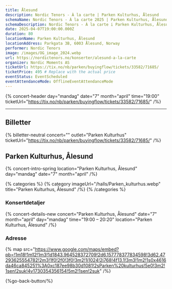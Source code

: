 ```yaml
---
title: Ålesund
description: Nordic Tenors - À la carte | Parken Kulturhus, Ålesund
schemaName: Nordic Tenors - À la carte 2025 | Parken Kulturhus, Ålesund
schemaDescription: Nordic Tenors - À la carte i Parken Kulturhus, Ålesund
date: 2025-04-07T19:00:00.000Z
duration: 80
locationName: Parken Kulturhus, Ålesund
locationAddress: Parkgata 3B, 6003 Ålesund, Norway
performer: Nordic Tenors
image: /images/OG_image_2024.webp
url: https://nordictenors.no/konserter/alesund-a-la-carte
organizer: Nordic Moments AS
ticketUrl: https://tix.no/nb/parken/buyingflow/tickets/33582/71685/
ticketPrice: 495 # Replace with the actual price
eventStatus: EventScheduled
eventAttendanceMode: OfflineEventAttendanceMode
---
```


{% concert-header day="mandag" date="7" month="april" time="19:00" ticketUrl="https://tix.no/nb/parken/buyingflow/tickets/33582/71685/" /%}

---

## Billetter

{% billetter-neutral concert="" outlet="Parken Kulturhus" ticketUrl="https://tix.no/nb/parken/buyingflow/tickets/33582/71685/" /%}

## Parken Kulturhus, Ålesund

{% concert-intro-spring location="Parken Kulturhus, Ålesund" day="mandag" date="7" month="april" /%}

{% categories %}
{% category imageUrl="/halls/Parken_kulturhus.webp" title="Parken Kulturhus, Ålesund" /%}
{% /categories %}

### Konsertdetaljer

{% concert-details-new concert="Parken Kulturhus, Ålesund" date="7" month="april" day="mandag" time="19:00 – 20:20" location="Parken Kulturhus, Ålesund" /%}

### Adresse

{% map src="https://www.google.com/maps/embed?pb=!1m18!1m12!1m3!1d1843.964528372709!2d6.157778377834598!3d62.47293625554782!2m3!1f0!2f0!3f0!3m2!1i1024!2i768!4f13.1!3m3!1m2!1s0x4616da46ca845251%3A0xc187ee98b30d1081!2sParken%20kulturhus!5e0!3m2!1sen!2suk!4v1730354356154!5m2!1sen!2suk" /%}

{%go-back-button/%}
